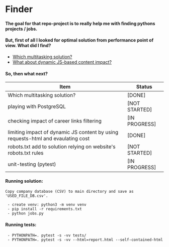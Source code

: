 # Finder
#### The goal for that repo-project is to really help me with finding pythons projects / jobs.

#### But, first of all I looked for optimal solution from performance point of view. What did I find?
 - [Which multitasking solution?](https://github.com/DanielPalacz/Finder/blob/master/README__WHICH_MULTITASKING_SOLUTIONS.md)
 - [What about dynamic JS-based content impact?](https://github.com/DanielPalacz/Finder/blob/master/README__DYNAMIC_JS_IMPACT.md)


#### So, then what next?

| Item                                                                             | Status         |
|----------------------------------------------------------------------------------|----------------|
| Which multitasking solution?                                                     | [DONE]         |
| playing with PostgreSQL                                                          | [NOT STARTED]  |
| checking impact of career links filtering                                        | [IN PROGRESS]  |
| limiting impact of dynamic JS content by using requests-html and evaulating cost | [DONE]         |
| robots.txt add to solution relying on website's robots.txt rules                 | [NOT STARTED]  |
| unit-testing (pytest)                                                            | [IN PROGRESS]  |



#### Running solution:
```
Copy company database (CSV) to main directory and save as 'USED_FILE_DB.csv'.

 - create venv: python3 -m venv venv
 - pip install -r requirements.txt
 - python jobs.py
```


#### Running tests:
```
 - PYTHONPATH=. pytest -s -vv tests/
 - PYTHONPATH=. pytest -s -vv --html=report.html --self-contained-html
 ```
